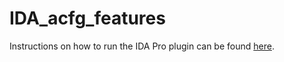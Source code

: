 # IDA_acfg_features

Instructions on how to run the IDA Pro plugin can be found [here](../README.md#ida-acfg-features).